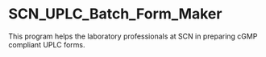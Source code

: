 # SCN_UPLC_Batch_Form_Maker
This program helps the laboratory professionals at SCN in preparing cGMP compliant UPLC forms.
